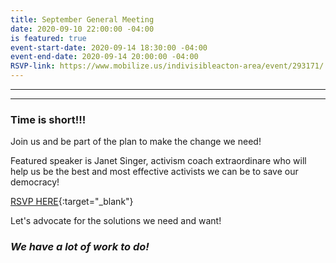 ```yaml
---
title: September General Meeting
date: 2020-09-10 22:00:00 -04:00
is featured: true
event-start-date: 2020-09-14 18:30:00 -04:00
event-end-date: 2020-09-14 20:00:00 -04:00
RSVP-link: https://www.mobilize.us/indivisibleacton-area/event/293171/
---
```



---

<p id="demo">
</p>

<script>
// Set the date we're counting down to
var countDownDate = new Date("Nov 3 2020 00:00");

// Update the count down every 1 second
var x = setInterval(function() {

  // Get today's date
  var now = new Date();
    
  // Find the distance between now and the count down date
  var t = countDownDate - now;
    
  // Time calculations for days
  var days = Math.floor(t / (1000 * 60 * 60 * 24));
  var hours = Math.floor((t%(1000 * 60 * 60 * 24))/(1000 * 60 * 60)); 
  var minutes = Math.floor((t % (1000 * 60 * 60)) / (1000 * 60)); 
  var seconds = Math.floor((t % (1000 * 60)) / 1000);  

  // Output the result in an element with id="demo"
  var test1 = document.getElementById("demo");
  test1.style.font = "italic bold 30px arial,serif"; 
  //test1.style.textAlign = "center";
//test1.innerHTML = days + " days left until Nov 3, 2020!";
  test1.innerHTML = days + "d " + hours + "h " + minutes + "m " + seconds + "s left until Nov 3, 2020!";
  
  
  // If the count down is over, write some text 
  if (t < 0) {
    clearInterval(x);
    document.getElementById("demo").innerHTML = "Let's Get Out and VOTE!!!";
  }
},500);
</script>

---

### Time is short!!!  

Join us and be part of the plan to make the change we need!

Featured speaker is Janet Singer, activism coach extraordinare who will help us be the best and most effective activists we can be to save our democracy!

[RSVP HERE](https://www.mobilize.us/indivisibleacton-area/event/318645/){:target="_blank"}

Let's advocate for the solutions we need and want!

### *We have a lot of work to do!*